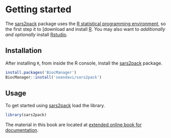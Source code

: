 # Getting started




The [sars2pack](https://github.com/seandavi/sars2pack) package uses the [R statistical programming environment](https://www.r-project.org/), 
so the first step it to [download and install [R](https://cloud.r-project.org/). You may also want to _additionally and optionally_ install 
[Rstudio](https://rstudio.com/products/rstudio/download/#download). 

## Installation

After installing `R`, from inside the R console, install the  [sars2pack](https://github.com/seandavi/sars2pack) package.


```r
install.packages('BiocManager')
BiocManager::install('seandavi/sars2pack')
```

## Usage

To get started using [sars2pack](https://github.com/seandavi/sars2pack)  load the library.



```r
library(sars2pack)
```

The material in this book are located at [extended online book for
documentation](https://seandavi.github.io/sars2pack-book/). 
